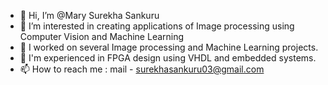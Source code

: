 - 👋 Hi, I’m @Mary Surekha Sankuru
- 👀 I’m interested in creating applications of Image processing using Computer Vision and Machine Learning
- 🌱 I worked on several Image processing and Machine Learning projects.
- 💞️ I'm experienced in FPGA design using VHDL and embedded systems.
- 📫 How to reach me : mail - surekhasankuru03@gmail.com

<!---
Minerva07/Minerva07 is a ✨ special ✨ repository because its `README.md` (this file) appears on your GitHub profile.
You can click the Preview link to take a look at your changes.
--->
